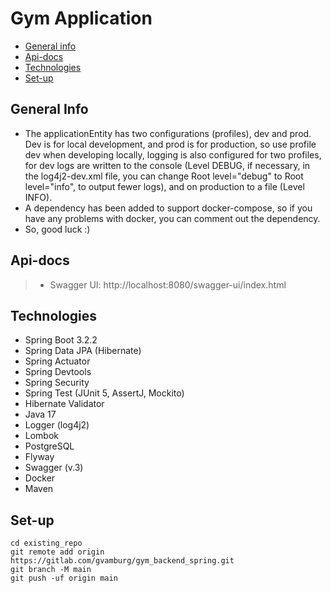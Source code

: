 # Gym Application

* [General info](#general-info)
* [Api-docs](#api-docs)
* [Technologies](#technologies)
* [Set-up](#set-up)

## General Info

- The applicationEntity has two configurations (profiles), dev and prod. Dev is for local development, and prod is for production, so use profile dev when developing locally, logging is also configured for two profiles, for dev logs are written
  to the console (Level DEBUG, if necessary, in the log4j2-dev.xml file, you can change Root level="debug" to Root level="info", to output fewer logs), and on production to a file (Level INFO).
- A dependency has been added to support docker-compose, so if you have any problems with docker, you can comment out the dependency.
- So, good luck :)

## Api-docs

> - Swagger UI: http://localhost:8080/swagger-ui/index.html

## Technologies
- Spring Boot 3.2.2
- Spring Data JPA (Hibernate)
- Spring Actuator
- Spring Devtools
- Spring Security
- Spring Test (JUnit 5, AssertJ, Mockito)
- Hibernate Validator
- Java 17
- Logger (log4j2)
- Lombok
- PostgreSQL
- Flyway
- Swagger (v.3)
- Docker
- Maven

## Set-up
`cd existing_repo` <br>
`git remote add origin https://gitlab.com/gvamburg/gym_backend_spring.git` <br>
`git branch -M main` <br>
`git push -uf origin main`
